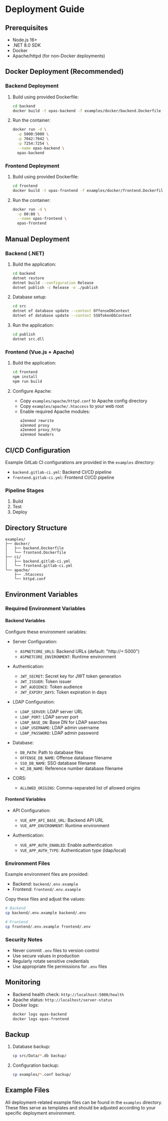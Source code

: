 # Deployment Guide

## Prerequisites
- Node.js 16+
- .NET 8.0 SDK
- Docker
- Apache/httpd (for non-Docker deployments)

## Docker Deployment (Recommended)

### Backend Deployment
1. Build using provided Dockerfile:
   ```bash
   cd backend
   docker build -t opas-backend -f examples/docker/backend.Dockerfile .
   ```

2. Run the container:
   ```bash
   docker run -d \
     -p 5000:5000 \
     -p 7042:7042 \
     -p 7254:7254 \
     --name opas-backend \
     opas-backend
   ```

### Frontend Deployment
1. Build using provided Dockerfile:
   ```bash
   cd frontend
   docker build -t opas-frontend -f examples/docker/frontend.Dockerfile .
   ```

2. Run the container:
   ```bash
   docker run -d \
     -p 80:80 \
     --name opas-frontend \
     opas-frontend
   ```

## Manual Deployment

### Backend (.NET)
1. Build the application:
   ```bash
   cd backend
   dotnet restore
   dotnet build --configuration Release
   dotnet publish -c Release -o ./publish
   ```

2. Database setup:
   ```bash
   cd src
   dotnet ef database update --context OffenseDbContext
   dotnet ef database update --context SSOTokenDbContext
   ```

3. Run the application:
   ```bash
   cd publish
   dotnet src.dll
   ```

### Frontend (Vue.js + Apache)
1. Build the application:
   ```bash
   cd frontend
   npm install
   npm run build
   ```

2. Configure Apache:
   - Copy `examples/apache/httpd.conf` to Apache config directory
   - Copy `examples/apache/.htaccess` to your web root
   - Enable required Apache modules:
     ```bash
     a2enmod rewrite
     a2enmod proxy
     a2enmod proxy_http
     a2enmod headers
     ```

## CI/CD Configuration

Example GitLab CI configurations are provided in the `examples` directory:
- `backend.gitlab-ci.yml`: Backend CI/CD pipeline
- `frontend.gitlab-ci.yml`: Frontend CI/CD pipeline

### Pipeline Stages
1. Build
2. Test
3. Deploy

## Directory Structure

```
examples/
├── docker/
│   ├── backend.Dockerfile
│   └── frontend.Dockerfile
├── ci/
│   ├── backend.gitlab-ci.yml
│   └── frontend.gitlab-ci.yml
└── apache/
    ├── .htaccess
    └── httpd.conf
```

## Environment Variables

### Required Environment Variables

#### Backend Variables
Configure these environment variables:
- Server Configuration:
  - `ASPNETCORE_URLS`: Backend URLs (default: "http://+:5000")
  - `ASPNETCORE_ENVIRONMENT`: Runtime environment

- Authentication:
  - `JWT_SECRET`: Secret key for JWT token generation
  - `JWT_ISSUER`: Token issuer
  - `JWT_AUDIENCE`: Token audience
  - `JWT_EXPIRY_DAYS`: Token expiration in days

- LDAP Configuration:
  - `LDAP_SERVER`: LDAP server URL
  - `LDAP_PORT`: LDAP server port
  - `LDAP_BASE_DN`: Base DN for LDAP searches
  - `LDAP_USERNAME`: LDAP admin username
  - `LDAP_PASSWORD`: LDAP admin password

- Database:
  - `DB_PATH`: Path to database files
  - `OFFENSE_DB_NAME`: Offense database filename
  - `SSO_DB_NAME`: SSO database filename
  - `WZ_DB_NAME`: Reference number database filename

- CORS:
  - `ALLOWED_ORIGINS`: Comma-separated list of allowed origins

#### Frontend Variables
- API Configuration:
  - `VUE_APP_API_BASE_URL`: Backend API URL
  - `VUE_APP_ENVIRONMENT`: Runtime environment

- Authentication:
  - `VUE_APP_AUTH_ENABLED`: Enable authentication
  - `VUE_APP_AUTH_TYPE`: Authentication type (ldap/local)

### Environment Files
Example environment files are provided:
- Backend: `backend/.env.example`
- Frontend: `frontend/.env.example`

Copy these files and adjust the values:
```bash
# Backend
cp backend/.env.example backend/.env

# Frontend
cp frontend/.env.example frontend/.env
```

### Security Notes
- Never commit `.env` files to version control
- Use secure values in production
- Regularly rotate sensitive credentials
- Use appropriate file permissions for `.env` files

## Monitoring
- Backend health check: `http://localhost:5000/health`
- Apache status: `http://localhost/server-status`
- Docker logs:
  ```bash
  docker logs opas-backend
  docker logs opas-frontend
  ```

## Backup
1. Database backup:
   ```bash
   cp src/Data/*.db backup/
   ```
2. Configuration backup:
   ```bash
   cp examples/*.conf backup/
   ```

## Example Files
All deployment-related example files can be found in the `examples` directory. These files serve as templates and should be adjusted according to your specific deployment environment.
